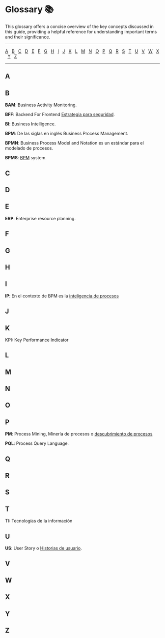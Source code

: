 <!-- markdownlint-disable MD001 -->

# Glossary 📚

This glossary offers a concise overview of the key concepts discussed in this guide, providing a helpful reference for understanding important terms and their significance.

---

[A](#a) &#160;
[B](#b) &#160;
[C](#c) &#160;
[D](#d) &#160;
[E](#e) &#160;
[F](#f) &#160;
[G](#g) &#160;
[H](#h) &#160;
[I](#i) &#160;
[J](#j) &#160;
[K](#k) &#160;
[L](#l) &#160;
[M](#m) &#160;
[N](#n) &#160;
[O](#o) &#160;
[P](#p) &#160;
[Q](#q) &#160;
[R](#r) &#160;
[S](#s) &#160;
[T](#t) &#160;
[U](#u) &#160;
[V](#v) &#160;
[W](#w) &#160;
[X](#x) &#160;
[Y](#y) &#160;
[Z](#z) &#160;

---

## A

## B

**BAM**: Business Activity Monitoring.

**BFF**: Backend For Frontend [Estrategia para seguridad](/knowledge/hard-skills/security/README.md#bff).

**BI**: Business Intelligence.

**BPM**: De las siglas en inglés Business Process Management.

**BPMN**: Business Process Model and Notation es un estándar para el modelado de procesos.

**BPMS**: [BPM](#b) system.

## C

## D

## E

**ERP**: Enterprise resource planning.

## F

## G

## H

## I

**IP**: En el contexto de BPM es la [inteligencia de procesos](/knowledge/hard-skills/Maestría/Gestión-rendimiento-implementación-BPM/README.md#inteligencia-de-procesos-ip)

## J

## K

KPI: Key Performance Indicator

## L

## M

## N

## O

## P

**PM**: Process Mining, Minería de procesos o [descubrimiento de procesos](/knowledge/hard-skills/Maestría/Gestión-rendimiento-implementación-BPM/README.md#inteligencia-de-procesos-y-monitorización-operacional-y-estratégica)

**PQL**: Process Query Language.

## Q

## R

## S

## T

TI: Tecnologías de la información

## U

**US**: User Story o [Historias de usuario](/knowledge/hard-skills/development-methodologies/scrum.md#historias-de-usuario).

## V

## W

## X

## Y

## Z
